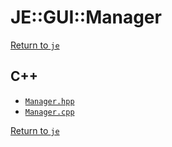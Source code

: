 # JE::GUI::Manager

[Return to `je`](/docs/je.md)

## C++

- [`Manager.hpp`](/src/je/Manager.hpp)
- [`Manager.cpp`](/src/je/Manager.cpp)

[Return to `je`](/docs/je.md)